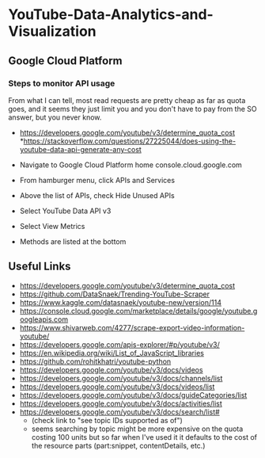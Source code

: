 # YouTube-Data-Analytics-and-Visualization

## Google Cloud Platform 

### Steps to monitor API usage 

From what I can tell, most read requests are pretty cheap as far as quota goes, and it seems they just limit you and you don't have to pay from the SO answer, but you never know.  

* https://developers.google.com/youtube/v3/determine_quota_cost
*https://stackoverflow.com/questions/27225044/does-using-the-youtube-data-api-generate-any-cost

* Navigate to Google Cloud Platform home console.cloud.google.com
* From hamburger menu, click APIs and Services
* Above the list of APIs, check Hide Unused APIs 
* Select YouTube Data API v3
* Select View Metrics
* Methods are listed at the bottom

## Useful Links

* https://developers.google.com/youtube/v3/determine_quota_cost
* https://github.com/DataSnaek/Trending-YouTube-Scraper
* https://www.kaggle.com/datasnaek/youtube-new/version/114
* https://console.cloud.google.com/marketplace/details/google/youtube.googleapis.com
* https://www.shivarweb.com/4277/scrape-export-video-information-youtube/
* https://developers.google.com/apis-explorer/#p/youtube/v3/
* https://en.wikipedia.org/wiki/List_of_JavaScript_libraries
* https://github.com/rohitkhatri/youtube-python
* https://developers.google.com/youtube/v3/docs/videos
* https://developers.google.com/youtube/v3/docs/channels/list
* https://developers.google.com/youtube/v3/docs/videos/list
* https://developers.google.com/youtube/v3/docs/guideCategories/list
* https://developers.google.com/youtube/v3/docs/activities/list
* https://developers.google.com/youtube/v3/docs/search/list# 
    * (check link to "see topic IDs supported as of")
    * seems searching by topic might be more expensive on the quota costing 100 units but so far when I've used it it defaults to the cost of the resource parts (part:snippet, contentDetails, etc.)